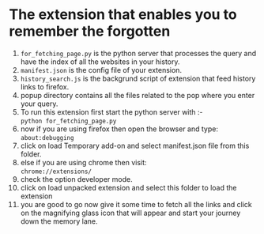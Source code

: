 # The extension that enables you to remember the forgotten

1. `for_fetching_page.py` is the python server that processes the query and have the index of all the websites in your history.
2. `manifest.json` is the config file of your extension.
3. `history_search.js` is the backgrund script of extension that feed history links to firefox.
4. popup directory contains all the files related to the pop where you enter your query.
5. To run this extension first start the python server with :-  
	`python for_fetching_page.py`
6. now if you are using firefox then open the browser and type:  
	`about:debugging`
7. click on load Temporary add-on and select manifest.json file from this folder.  
8. else if you are using chrome then visit:  
	`chrome://extensions/` 
9. check the option developer mode.
10. click on load unpacked extension and select this folder to load the extension
11. you are good to go now give it some time to fetch all the links and click on the magnifying glass icon that will appear and start your journey down the memory lane.
